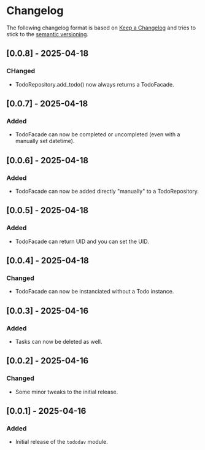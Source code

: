 # Changelog

The following changelog format is based on [Keep a Changelog](https://keepachangelog.com/en/1.0.0/) and tries to stick to the [semantic versioning](https://semver.org/spec/v2.0.0.html).

## [0.0.8] - 2025-04-18
### CHanged
- TodoRepository.add_todo() now always returns a TodoFacade.


## [0.0.7] - 2025-04-18
### Added
- TodoFacade can now be completed or uncompleted (even with a manually set datetime).


## [0.0.6] - 2025-04-18
### Added
- TodoFacade can now be added directly "manually" to a TodoRepository.


## [0.0.5] - 2025-04-18
### Added
- TodoFacade can return UID and you can set the UID.


## [0.0.4] - 2025-04-18
### Changed
- TodoFacade can now be instanciated without a Todo instance.


## [0.0.3] - 2025-04-16
### Added
- Tasks can now be deleted as well.


## [0.0.2] - 2025-04-16
### Changed
- Some minor tweaks to the initial release.


## [0.0.1] - 2025-04-16
### Added
- Initial release of the `tododav` module.